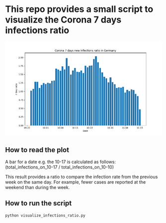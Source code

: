 # This repo provides a small script to visualize the Corona 7 days infections ratio
![a](7days_ratio.png)

## How to read the plot
A bar for a date e.g. the 10-17 is calculated as follows:
(total_infections_on_10-17 / total_infections_on_10-10)

This result provides a ratio to compare the infection rate from the previous 
week on the same day. For example, fewer cases are reported 
at the weekend than during the week.

## How to run the script
``
python visualize_infections_ratio.py
``
 